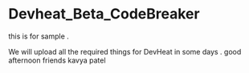 # Devheat_Beta_CodeBreaker
 this is for sample .
 
 We will upload all the required things for DevHeat in some days .
good afternoon friends
kavya patel
